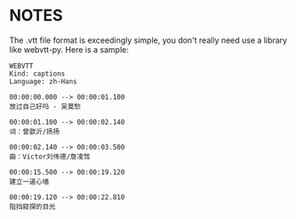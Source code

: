 # NOTES

The .vtt file format is exceedingly simple, you don't really need use a library like webvtt-py. Here is a sample:

```
WEBVTT
Kind: captions
Language: zh-Hans

00:00:00.000 --> 00:00:01.100
放过自己好吗 - 吴莫愁

00:00:01.100 --> 00:00:02.140
词：曾歆沂/扬扬

00:00:02.140 --> 00:00:03.500
曲：Victor刘伟德/詹凌驾

00:00:15.500 --> 00:00:19.120
建立一道心墙

00:00:19.120 --> 00:00:22.810
阻挡窥探的目光

```
